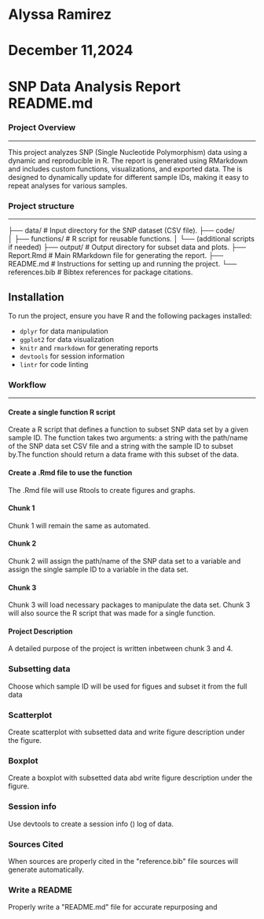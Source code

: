 # Alyssa Ramirez
# December 11,2024
# SNP Data Analysis Report README.md

### Project Overview
---
This project analyzes SNP (Single Nucleotide Polymorphism) data using a dynamic
and reproducible  in R. The report is generated using RMarkdown and includes 
custom functions, visualizations, and exported data. The  is designed to 
dynamically update for different sample IDs, making it easy to repeat analyses
for various samples.

### Project structure
---
├── data/                  # Input directory for the SNP dataset (CSV file).
├── code/                  
│   ├── functions/         # R script for reusable functions.
│   └── (additional scripts if needed)
├── output/                # Output directory for subset data and plots.
├── Report.Rmd             # Main RMarkdown file for generating the report.
├── README.md              # Instructions for setting up and running the project.
└── references.bib         # Bibtex references for package citations.

## Installation

To run the project, ensure you have R and the following packages installed:
- `dplyr` for data manipulation
- `ggplot2` for data visualization
- `knitr` and `rmarkdown` for generating reports
- `devtools` for session information
- `lintr` for code linting 

### Workflow
---
#### Create a single function R script
Create a R script that defines a function to subset SNP data set by a given 
sample ID. The function takes two arguments: a string with the path/name of the
SNP data set CSV file and a string with the sample ID to subset by.The function 
should return a data frame with this subset of the data.

#### Create a .Rmd file to use the function
The .Rmd file will use Rtools to create figures and graphs. 

#### Chunk 1
Chunk 1 will remain the same as automated. 

#### Chunk 2
Chunk 2 will assign the path/name of the SNP data set to a variable and assign 
the single sample ID to a variable in the data set.

#### Chunk 3
Chunk 3 will load necessary packages to manipulate the data set. Chunk 3 will 
also source the R script that was made for a single function.

#### Project Description
A detailed purpose of the project is written inbetween chunk 3 and 4.

### Subsetting data
Choose which sample ID will be used for figues and subset it from the full data

### Scatterplot
Create scatterplot with subsetted data and write figure description under the figure.

### Boxplot 
Create a boxplot with subsetted data abd write figure description under the figure.

### Session info
Use devtools to create a session info () log of data.

### Sources Cited
When sources are properly cited in the "reference.bib" file sources will generate automatically.

### Write a README
Properly write a "README.md" file for accurate repurposing and 

